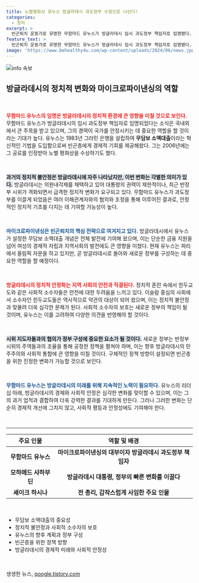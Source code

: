 ```yaml
---
title: 노벨평화상 유누스 방글라데시 과도정부 수장으로 나선다!
categories:
  - 정치
excerpt: >
  빈곤퇴치 운동가로 유명한 무함마드 유누스가 방글라데시 임시 과도정부 책임자로 임명됐다. 그가 이끄는 정부는 새로운 선거 전까지 혼란을 수습할 예정이다. 힌두교 소수자의 불안도 커지는 가운데, 유누스의 리더십이 주목받고 있다!
feature_text: >
  빈곤퇴치 운동가로 유명한 무함마드 유누스가 방글라데시 임시 과도정부 책임자로 임명됐다. 그가 이끄는 정부는 새로운 선거 전까지 혼란을 수습할 예정이다. 힌두교 소수자의 불안도 커지는 가운데, 유누스의 리더십이 주목받고 있다!
image: 'https://www.behealthy4u.com/wp-content/uploads/2024/06/news.jpg'
---
```


<p><img src="https://www.behealthy4u.com/wp-content/uploads/2024/06/news.jpg" alt="info 속보" /></p>

<h2 data-ke-size="size26">방글라데시의 정치적 변화와 마이크로파이낸싱의 역할</h2>

<p data-ke-size="size16">&nbsp;</p>

<p><b><span style="color: #ee2323;">무함마드 유누스의 임명은 방글라데시의 정치적 환경에 큰 영향을 미칠 것으로 보인다.</span></b> 무함마드 유누스가 방글라데시의 임시 과도정부 책임자로 임명되었다는 소식은 국내외에서 큰 주목을 받고 있으며, 그의 경력이 국가를 안정시키는 데 중요한 역할을 할 것이라는 기대가 높다. 유누스는 1983년 그라민 은행을 설립하여 <b>무담보 소액대출</b>이라는 혁신적인 기법을 도입함으로써 빈곤층에게 경제적 기회를 제공해왔다. 그는 2006년에는 그 공로를 인정받아 노벨 평화상을 수상하기도 했다.</p>

<p data-ke-size="size16">&nbsp;</p>

<p><b><span style="background-color: #21538527;">과거의 정치적 불안정은 방글라데시에 자주 나타났지만, 이번 변화는 각별한 의미가 있다.</span></b> 방글라데시는 의원내각제를 채택하고 있어 대통령의 권력이 제한적이나, 최근 반정부 시위가 격화되면서 급격한 정치적 변화가 요구되고 있다. 무함마드 유누스가 과도정부를 이끌게 되었음은 여러 이해관계자와의 협의와 조정을 통해 이루어진 결과로, 안정적인 정치적 기초를 다지는 데 기여할 가능성이 높다.</p>

<p data-ke-size="size16">&nbsp;</p>

<p><b><span style="color: #1a5490;">마이크로파이낸싱은 빈곤퇴치의 핵심 전략으로 여겨지고 있다.</span></b> 방글라데시에서 유누스가 설정한 무담보 소액대출 개념은 전체 발전에 기여해 왔으며, 이는 단순한 금융 지원을 넘어 여성의 경제적 자립과 지역사회의 발전에도 큰 영향을 미쳤다. 현재 유누스는 파리에서 올림픽 자문을 하고 있지만, 곧 방글라데시로 돌아와 새로운 정부를 구성하는 데 중요한 역할을 할 예정이다.</p>

<p data-ke-size="size16">&nbsp;</p>

<p><b><span style="color: #ee2323;">방글라데시의 정치적 안정화는 지역 사회의 안전과 직결된다.</span></b> 정치적 혼란 속에서 힌두교도와 같은 사회적 소수자들은 안전에 대한 두려움을 느끼고 있다. 이슬람 중심의 사회에서 소수자인 힌두교도들은 역사적으로 약관의 대상이 되어 왔으며, 이는 정치적 불안정과 맞물려 더욱 심각한 문제가 된다. 사회적 소수자의 보호는 새로운 정부의 책임이 될 것이며, 유누스는 이를 고려하여 다양한 의견을 반영해야 할 것이다.</p>

<p data-ke-size="size16">&nbsp;</p>

<p><b><span style="background-color: #21538527;">시위 지도자들과의 협의가 정부 구성에 중요한 요소가 될 것이다.</span></b> 새로운 정부는 반정부 시위의 주역들과의 조율을 통해 공정한 정책을 펼쳐야 하며, 이는 향후 방글라데시의 민주주의와 사회적 통합에 큰 영향을 미칠 것이다. 구체적인 정책 방향이 설정되면 빈곤층을 위한 진정한 변화가 가능할 것으로 보인다.</p>

<p data-ke-size="size16">&nbsp;</p>

<p><b><span style="color: #1a5490;">무함마드 유누스는 방글라데시의 미래를 위해 지속적인 노력이 필요하다.</span></b> 유누스의 리더십 아래, 방글라데시의 경제와 사회적 안정은 심각한 변화를 맞이할 수 있으며, 이는 그의 과거 업적과 결합하여 더욱 강력한 결과를 기대하게 만든다. 그러나 그러한 변화는 단순히 경제적 개선에 그치지 않고, 사회적 평등과 안정성에도 기여해야 한다.</p>

<p data-ke-size="size16">&nbsp;</p>

<hr>

<table>
    <thead>
        <tr>
            <th>주요 인물</th>
            <th>역할 및 배경</th>
        </tr>
    </thead>
    <tbody>
        <tr>
            <td style="text-align: center; height: 17px;"><b>무함마드 유누스</b></td>
            <td style="text-align: center; height: 17px;"><b>마이크로파이낸싱의 대부이자 방글라데시 과도정부 책임자</b></td>
        </tr>
        <tr>
            <td style="text-align: center; height: 17px;"><b>모하메드 샤하부딘</b></td>
            <td style="text-align: center; height: 17px;"><b>방글라데시 대통령, 정부의 빠른 변화를 이끌다</b></td>
        </tr>
        <tr>
            <td style="text-align: center; height: 17px;"><b>셰이크 하시나</b></td>
            <td style="text-align: center; height: 17px;"><b>전 총리, 갑작스럽게 사임한 주요 인물</b></td>
        </tr>
    </tbody>
</table>

<p data-ke-size="size16">&nbsp;</p>

<ul>
    <li>무담보 소액대출의 중요성</li>
    <li>정치적 불안정과 사회적 소수자의 보호</li>
    <li>유누스의 향후 계획과 정부 구성</li>
    <li>빈곤층을 위한 정책 방향</li>
    <li>방글라데시의 경제적 미래와 사회적 안정성</li>
</ul>

<p data-ke-size="size16">&nbsp;</p>
생생한 뉴스, <a href="https://qoogle.tistory.com" rel="dofollow">qoogle.tistory.com</a>



